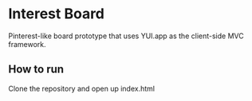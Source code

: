 Interest Board
==============

Pinterest-like board prototype that uses YUI.app as the client-side MVC framework.


How to run
----------

Clone the repository and open up index.html